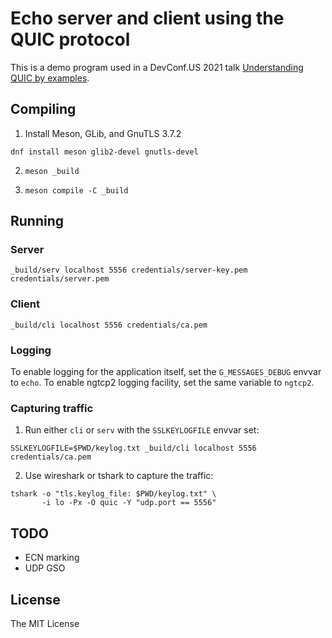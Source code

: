 # Echo server and client using the QUIC protocol

This is a demo program used in a DevConf.US 2021 talk [Understanding
QUIC by examples].

## Compiling

1. Install Meson, GLib, and GnuTLS 3.7.2

```console
dnf install meson glib2-devel gnutls-devel
```

2. `meson _build`

3. `meson compile -C _build`

## Running

### Server

```console
_build/serv localhost 5556 credentials/server-key.pem credentials/server.pem
```

### Client

```console
_build/cli localhost 5556 credentials/ca.pem
```

### Logging

To enable logging for the application itself, set the
`G_MESSAGES_DEBUG` envvar to `echo`.  To enable ngtcp2 logging
facility, set the same variable to `ngtcp2`.

### Capturing traffic

1. Run either `cli` or `serv` with the `SSLKEYLOGFILE` envvar set:

```console
SSLKEYLOGFILE=$PWD/keylog.txt _build/cli localhost 5556 credentials/ca.pem
```

2. Use wireshark or tshark to capture the traffic:

```console
tshark -o "tls.keylog_file: $PWD/keylog.txt" \
       -i lo -Px -O quic -Y "udp.port == 5556"
```

## TODO

- ECN marking
- UDP GSO

## License

The MIT License

[Understanding QUIC by examples]: https://devconfus2021.sched.com/event/lkfO/understanding-quic-by-examples
